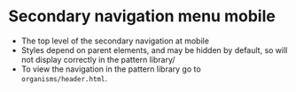 # Secondary navigation menu mobile

- The top level of the secondary navigation at mobile
- Styles depend on parent elements, and may be hidden by default, so will not display correctly in the pattern library/
- To view the navigation in the pattern library go to `organisms/header.html`.
